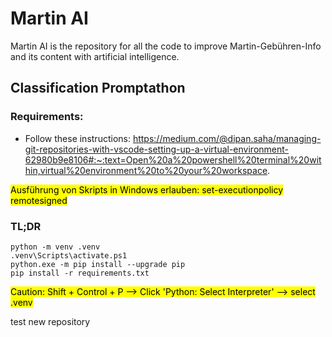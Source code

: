 # Martin AI

Martin AI is the repository for all the code to improve Martin-Gebühren-Info and its content with artificial intelligence.

## Classification Promptathon

### Requirements:
- Follow these instructions: https://medium.com/@dipan.saha/managing-git-repositories-with-vscode-setting-up-a-virtual-environment-62980b9e8106#:~:text=Open%20a%20powershell%20terminal%20within,virtual%20environment%20to%20your%20workspace.

<mark>Ausführung von Skripts in Windows erlauben: set-executionpolicy remotesigned</mark>

### TL;DR
```
python -m venv .venv
.venv\Scripts\activate.ps1
python.exe -m pip install --upgrade pip
pip install -r requirements.txt
```

<mark>Caution: Shift + Control + P --> Click 'Python: Select Interpreter' --> select .venv</mark>


test new repository
